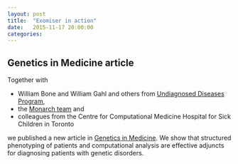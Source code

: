 ```yaml
---
layout: post
title:  "Exomiser in action"
date:   2015-11-17 20:00:00
categories: 
---
```


## Genetics in Medicine article

Together with 
 * William Bone and William Gahl and others from [Undiagnosed Diseases Program](http://www.genome.gov/27544402), 
 * the [Monarch team](https://monarchinitiative.org/) and 
 * colleagues from the Centre for Computational Medicine Hospital for Sick Children in Toronto  
 
we published a new article in [Genetics in Medicine](http://www.nature.com/gim/journal/vaop/ncurrent/abs/gim2015137a.html). We show that structured phenotyping of patients and computational analysis are effective 
adjuncts for diagnosing patients with genetic disorders.